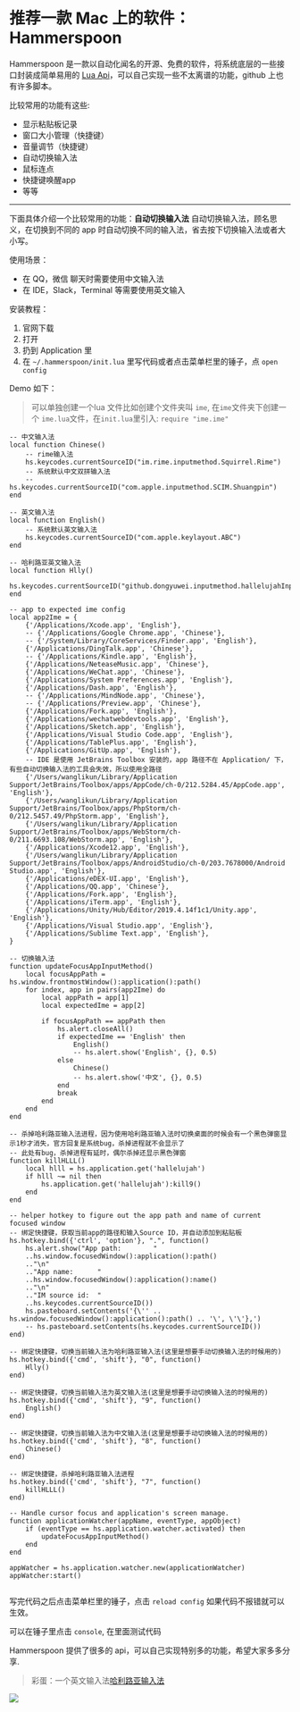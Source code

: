 # 推荐一款 Mac 上的软件：Hammerspoon

Hammerspoon 是一款以自动化闻名的开源、免费的软件，将系统底层的一些接口封装成简单易用的 [Lua Api](https://www.hammerspoon.org/docs/index.html)，可以自己实现一些不太离谱的功能，github 上也有许多脚本。

比较常用的功能有这些:
- 显示粘贴板记录
- 窗口大小管理（快捷键）
- 音量调节（快捷键）
- 自动切换输入法
- 鼠标连点
- 快捷键唤醒app
- 等等

---

下面具体介绍一个比较常用的功能：**自动切换输入法**
自动切换输入法，顾名思义，在切换到不同的 app 时自动切换不同的输入法，省去按下切换输入法或者大小写。

使用场景：
- 在 QQ，微信 聊天时需要使用中文输入法
- 在 IDE，Slack，Terminal 等需要使用英文输入

安装教程：
1. 官网下载
2. 打开
3. 扔到 Application 里
4. 在 `~/.hammerspoon/init.lua` 里写代码或者点击菜单栏里的锤子，点 `open config`

Demo 如下：
> 可以单独创建一个lua 文件比如创建个文件夹叫 `ime`, 在`ime`文件夹下创建一个 `ime.lua`文件，在`init.lua`里引入: `require "ime.ime"`

```
-- 中文输入法
local function Chinese()
    -- rime输入法
    hs.keycodes.currentSourceID("im.rime.inputmethod.Squirrel.Rime")
    -- 系统默认中文双拼输入法
    -- hs.keycodes.currentSourceID("com.apple.inputmethod.SCIM.Shuangpin")
end

-- 英文输入法
local function English()
    -- 系统默认英文输入法
    hs.keycodes.currentSourceID("com.apple.keylayout.ABC")
end

-- 哈利路亚英文输入法
local function Hlly()
    hs.keycodes.currentSourceID("github.dongyuwei.inputmethod.hallelujahInputMethod")
end

-- app to expected ime config
local app2Ime = {
    {'/Applications/Xcode.app', 'English'},
    -- {'/Applications/Google Chrome.app', 'Chinese'},
    -- {'/System/Library/CoreServices/Finder.app', 'English'},
    {'/Applications/DingTalk.app', 'Chinese'},
    -- {'/Applications/Kindle.app', 'English'},
    {'/Applications/NeteaseMusic.app', 'Chinese'},
    {'/Applications/WeChat.app', 'Chinese'},
    {'/Applications/System Preferences.app', 'English'},
    {'/Applications/Dash.app', 'English'},
    -- {'/Applications/MindNode.app', 'Chinese'},
    -- {'/Applications/Preview.app', 'Chinese'},
    {'/Applications/Fork.app', 'English'},
    {'/Applications/wechatwebdevtools.app', 'English'},
    {'/Applications/Sketch.app', 'English'},
    {'/Applications/Visual Studio Code.app', 'English'},
    {'/Applications/TablePlus.app', 'English'},
    {'/Applications/GitUp.app', 'English'},
    -- IDE 是使用 JetBrains Toolbox 安装的，app 路径不在 Application/ 下，有些自动切换输入法的工具会失效，所以使用全路径
    {'/Users/wanglikun/Library/Application Support/JetBrains/Toolbox/apps/AppCode/ch-0/212.5284.45/AppCode.app', 'English'},
    {'/Users/wanglikun/Library/Application Support/JetBrains/Toolbox/apps/PhpStorm/ch-0/212.5457.49/PhpStorm.app', 'English'},
    {'/Users/wanglikun/Library/Application Support/JetBrains/Toolbox/apps/WebStorm/ch-0/211.6693.108/WebStorm.app', 'English'},
    {'/Applications/Xcode12.app', 'English'},
    {'/Users/wanglikun/Library/Application Support/JetBrains/Toolbox/apps/AndroidStudio/ch-0/203.7678000/Android Studio.app', 'English'},
    {'/Applications/eDEX-UI.app', 'English'},
    {'/Applications/QQ.app', 'Chinese'},
    {'/Applications/Fork.app', 'English'},
    {'/Applications/iTerm.app', 'English'},
    {'/Applications/Unity/Hub/Editor/2019.4.14f1c1/Unity.app', 'English'},
    {'/Applications/Visual Studio.app', 'English'},
    {'/Applications/Sublime Text.app', 'English'},
}

-- 切换输入法
function updateFocusAppInputMethod()
    local focusAppPath = hs.window.frontmostWindow():application():path()
    for index, app in pairs(app2Ime) do
        local appPath = app[1]
        local expectedIme = app[2]

        if focusAppPath == appPath then
            hs.alert.closeAll()
            if expectedIme == 'English' then
                English()
                -- hs.alert.show('English', {}, 0.5)
            else
                Chinese()
                -- hs.alert.show('中文', {}, 0.5)
            end
            break
        end
    end
end

-- 杀掉哈利路亚输入法进程，因为使用哈利路亚输入法时切换桌面的时候会有一个黑色弹窗显示1秒才消失，官方回复是系统bug，杀掉进程就不会显示了
-- 此处有bug，杀掉进程有延时，偶尔杀掉还显示黑色弹窗
function killHLLL() 
    local hlll = hs.application.get('hallelujah')
    if hlll ~= nil then
        hs.application.get('hallelujah'):kill9()
    end
end

-- helper hotkey to figure out the app path and name of current focused window
-- 绑定快捷键，获取当前app的路径和输入Source ID，并自动添加到粘贴板
hs.hotkey.bind({'ctrl', 'option'}, ".", function()
    hs.alert.show("App path:        "
    ..hs.window.focusedWindow():application():path()
    .."\n"
    .."App name:      "
    ..hs.window.focusedWindow():application():name()
    .."\n"
    .."IM source id:  "
    ..hs.keycodes.currentSourceID())
    hs.pasteboard.setContents('{\'' .. hs.window.focusedWindow():application():path() .. '\', \'\'},')
    -- hs.pasteboard.setContents(hs.keycodes.currentSourceID())
end)

-- 绑定快捷键，切换当前输入法为哈利路亚输入法(这里是想要手动切换输入法的时候用的)
hs.hotkey.bind({'cmd', 'shift'}, "0", function()
    Hlly()
end)

-- 绑定快捷键，切换当前输入法为英文输入法(这里是想要手动切换输入法的时候用的)
hs.hotkey.bind({'cmd', 'shift'}, "9", function()
    English()
end)

-- 绑定快捷键，切换当前输入法为中文输入法(这里是想要手动切换输入法的时候用的)
hs.hotkey.bind({'cmd', 'shift'}, "8", function()
    Chinese()
end)

-- 绑定快捷键，杀掉哈利路亚输入法进程
hs.hotkey.bind({'cmd', 'shift'}, "7", function()
    killHLLL()
end)

-- Handle cursor focus and application's screen manage.
function applicationWatcher(appName, eventType, appObject)
    if (eventType == hs.application.watcher.activated) then
        updateFocusAppInputMethod()
    end
end

appWatcher = hs.application.watcher.new(applicationWatcher)
appWatcher:start()


```

写完代码之后点击菜单栏里的锤子，点击 `reload config` 如果代码不报错就可以生效。

可以在锤子里点击 `console`, 在里面测试代码


Hammerspoon 提供了很多的 api，可以自己实现特别多的功能，希望大家多多分享.























> 彩蛋：一个英文输入法[哈利路亚输入法](https://github.com/dongyuwei/hallelujahIM) 

![](https://raw.githubusercontent.com/dongyuwei/hallelujahIM/master/snapshots/suggestions2.png)



